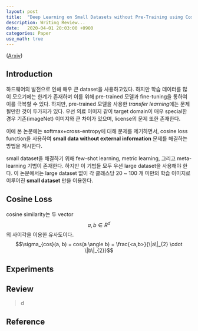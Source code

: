 ```yaml
---
layout: post
title:  "Deep Learning on Small Datasets without Pre-Training using Cosine Loss"
description: Writing Review...
date:   2020-04-01 20:03:00 +0900
categories: Paper
use_math: true
---
```

([Arxiv](https://arxiv.org/abs/1901.09054))

## Introduction
하드웨어의 발전으로 인해 매우 큰 dataset을 사용하고있다. 하지만 학습 데이터를 많이 모으기에는 한계가 존재하며 이를 위해 pre-trained 모델과 fine-tuning을 통하여 이를 극복할 수 있다. 하지만, pre-trained 모델을 사용한 *transfer learning*에는 문제 될만한 것이 두가지가 있다. 우선 의료 이미지 같이 target domain이 매우 special한 경우 기존(imageNet) 이미지와 큰 차이가 있으며, license의 문제 또한 존재한다.

이에 본 논문에는 softmax+cross-entropy에 대해 문제를 제기하면서, cosine loss function을 사용하여 **small data without external information** 문제를 해결하는 방법을 제시한다.

small dataset을 해결하기 위해 few-shot learning, metric learning, 그리고 meta-learning 기법이 존재한다. 하지만 이 기법들 모두 우선 large dataset을 사용해야 한다. 이 논문에서는 large dataset 없이 각 클래스당 20 ~ 100 개 미만의 학습 이미지로 이루어진 **small dataset** 만을 이용한다.

## Cosine Loss
cosine similarity는 두 vector $$a, b \in R^{d}$$의 사이각을 이용한 유사도이다.
$$\sigma_{cos}(a, b) = cos(a \angle b) = \frac{<a,b>}{\|a\|_{2} \cdot \|b\|_{2}}$$

## Experiments

## Review
> d

## Reference

